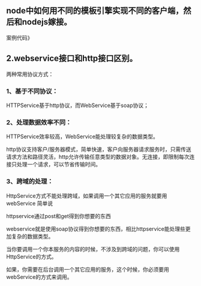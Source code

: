 

## node中如何用不同的模板引擎实现不同的客户端，然后和nodejs嫁接。
案例代码》



## 2.webservice接口和http接口区别。
两种常用协议方式：

### 1、基于不同协议：
HTTPService基于http协议，而WebService基于soap协议；

### 2、处理数据效率不同：
HTTPService效率较高，WebService能处理较复杂的数据类型。

http协议支持客户/服务器模式，简单快速，客户向服务器请求服务时，只需传送请求方法和路径灵活，http允许传输任意类型的数据对象。无连接，即限制每次连接只处理一个请求，可以节省传输时间。

### 3、跨域的处理：
HttpService方式不能处理跨域，如果调用一个其它应用的服务就要用webService 简单说

httpservice通过post和get得到你想要的东西

webservice就是使用soap协议得到你想要的东西，相比httpservice能处理些更加复杂的数据类型。

当你要调用一个你本服务的内容的时候，不涉及到跨域的问题，你可以使用HttpService的方式。

如果，你需要在后台调用一个其它应用的服务，这个时候，你必须要用webService的方式来调用。